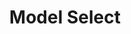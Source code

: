 ---
title: Model Select
sidebar_position: 10
slug: /developers/building-an-extension/user-interface-library/model-select
toc_min_heading_level: 2
toc_max_heading_level: 5
---